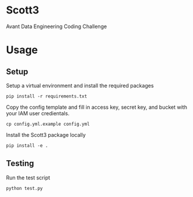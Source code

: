# Scott3
Avant Data Engineering Coding Challenge

# Usage

## Setup

Setup a virtual environment and install the required packages

    pip install -r requirements.txt

Copy the config template and fill in access key, secret key, and bucket with 
your IAM user credientals.

    cp config.yml.example config.yml

Install the Scott3 package locally

    pip install -e .

## Testing

Run the test script

    python test.py



